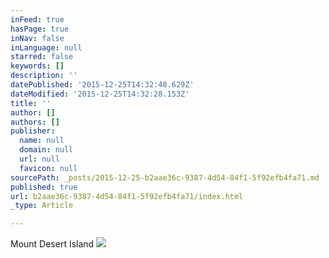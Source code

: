 ```yaml
---
inFeed: true
hasPage: true
inNav: false
inLanguage: null
starred: false
keywords: []
description: ''
datePublished: '2015-12-25T14:32:48.629Z'
dateModified: '2015-12-25T14:32:28.153Z'
title: ''
author: []
authors: []
publisher:
  name: null
  domain: null
  url: null
  favicon: null
sourcePath: _posts/2015-12-25-b2aae36c-9387-4d54-84f1-5f92efb4fa71.md
published: true
url: b2aae36c-9387-4d54-84f1-5f92efb4fa71/index.html
_type: Article

---
```

Mount Desert Island
![](https://the-grid-user-content.s3-us-west-2.amazonaws.com/eba6cbf7-61aa-43ad-af93-129837383812.JPG)